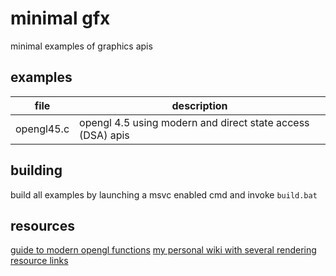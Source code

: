 # minimal gfx
minimal examples of graphics apis

## examples

| file | description |
| ---  | --- |
| opengl45.c | opengl 4.5 using modern and direct state access (DSA) apis |

## building
build all examples by launching a msvc enabled cmd and invoke `build.bat`

## resources

[guide to modern opengl functions](https://github.com/fendevel/Guide-to-Modern-OpenGL-Functions)
[my personal wiki with several rendering resource links](https://github.com/vamolessa/wiki/wiki/from-scratch#rendering)
